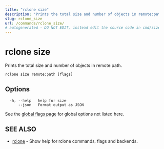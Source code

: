 ```yaml
---
title: "rclone size"
description: "Prints the total size and number of objects in remote:path."
slug: rclone_size
url: /commands/rclone_size/
# autogenerated - DO NOT EDIT, instead edit the source code in cmd/size/ and as part of making a release run "make commanddocs"
---
```

# rclone size

Prints the total size and number of objects in remote:path.

```
rclone size remote:path [flags]
```

## Options

```
  -h, --help   help for size
      --json   Format output as JSON
```

See the [global flags page](/flags/) for global options not listed here.

## SEE ALSO

* [rclone](/commands/rclone/)	 - Show help for rclone commands, flags and backends.

